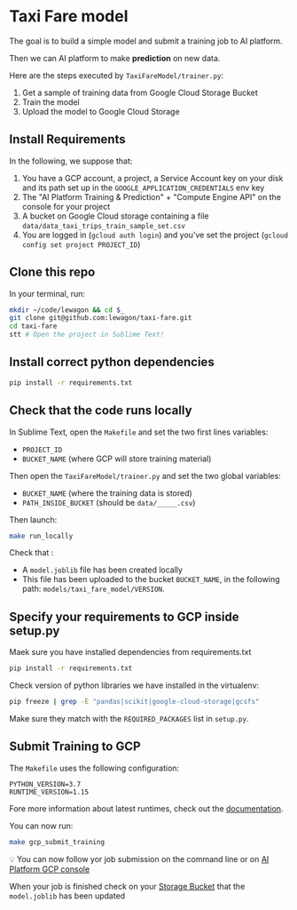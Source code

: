 # Taxi Fare model

The goal is to build a simple model and submit a training job to AI platform.

Then we can AI platform to make **prediction** on new data.

Here are the steps executed by `TaxiFareModel/trainer.py`:

1. Get a sample of training data from Google Cloud Storage Bucket
2. Train the model
3. Upload the model to Google Cloud Storage

## Install Requirements

In the following, we suppose that:

1. You have a GCP account, a project, a Service Account key on your disk and its path set up in the `GOOGLE_APPLICATION_CREDENTIALS` env key
2. The "AI Platform Training & Prediction" + "Compute Engine API" on the console for your project
3. A bucket on Google Cloud storage containing a file `data/data_taxi_trips_train_sample_set.csv`
4. You are logged in (`gcloud auth login`) and you've set the project (`gcloud config set project PROJECT_ID`)


## Clone this repo

In your terminal, run:

```bash
mkdir ~/code/lewagon && cd $_
git clone git@github.com:lewagon/taxi-fare.git
cd taxi-fare
stt # Open the project in Sublime Text!
```
## Install correct python dependencies


```bash
pip install -r requirements.txt
```


## Check that the code runs locally

In Sublime Text, open the `Makefile` and set the two first lines variables:

- `PROJECT_ID`
- `BUCKET_NAME` (where GCP will store training material)

Then open the `TaxiFareModel/trainer.py` and set the two global variables:

- `BUCKET_NAME` (where the training data is stored)
- `PATH_INSIDE_BUCKET` (should be `data/_____.csv`)

Then launch:

```bash
make run_locally
```

Check that :

- A `model.joblib` file has been created locally
- This file has been uploaded to the bucket `BUCKET_NAME`, in the following path: `models/taxi_fare_model/VERSION`.

## Specify your requirements to GCP inside setup.py

Maek sure you have installed dependencies from requirements.txt

```bash
pip install -r requirements.txt
```

Check version of python libraries we have installed in the virtualenv:

```bash
pip freeze | grep -E "pandas|scikit|google-cloud-storage|gcsfs"
```

Make sure they match with the `REQUIRED_PACKAGES` list in `setup.py`.

## Submit Training to GCP

The `Makefile` uses the following configuration:

```
PYTHON_VERSION=3.7
RUNTIME_VERSION=1.15
```

Fore more information about latest runtimes, check out the [documentation](https://cloud.google.com/ai-platform/training/docs/runtime-version-list?hl=en).

You can now run:

```bash
make gcp_submit_training
```

:bulb: You can now follow yor job submission on the command line or on [AI Platform GCP console](https://console.cloud.google.com/ai-platform/jobs?hl=en)

When your job is finished check on your [Storage Bucket](https://console.cloud.google.com/storage/browser?hl=en) that the `model.joblib` has been updated

